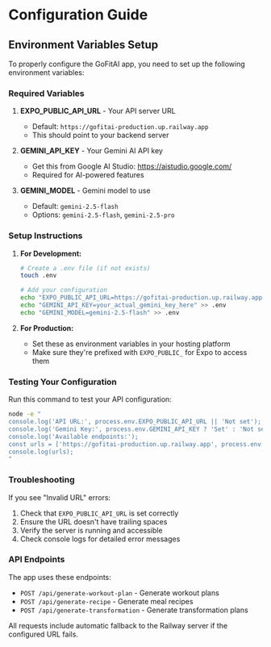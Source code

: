 # Configuration Guide

## Environment Variables Setup

To properly configure the GoFitAI app, you need to set up the following environment variables:

### Required Variables

1. **EXPO_PUBLIC_API_URL** - Your API server URL
   - Default: `https://gofitai-production.up.railway.app`
   - This should point to your backend server

2. **GEMINI_API_KEY** - Your Gemini AI API key
   - Get this from Google AI Studio: https://aistudio.google.com/
   - Required for AI-powered features

3. **GEMINI_MODEL** - Gemini model to use
   - Default: `gemini-2.5-flash`
   - Options: `gemini-2.5-flash`, `gemini-2.5-pro`

### Setup Instructions

1. **For Development:**
   ```bash
   # Create a .env file (if not exists)
   touch .env

   # Add your configuration
   echo "EXPO_PUBLIC_API_URL=https://gofitai-production.up.railway.app" >> .env
   echo "GEMINI_API_KEY=your_actual_gemini_key_here" >> .env
   echo "GEMINI_MODEL=gemini-2.5-flash" >> .env
   ```

2. **For Production:**
   - Set these as environment variables in your hosting platform
   - Make sure they're prefixed with `EXPO_PUBLIC_` for Expo to access them

### Testing Your Configuration

Run this command to test your API configuration:
```bash
node -e "
console.log('API URL:', process.env.EXPO_PUBLIC_API_URL || 'Not set');
console.log('Gemini Key:', process.env.GEMINI_API_KEY ? 'Set' : 'Not set');
console.log('Available endpoints:');
const urls = ['https://gofitai-production.up.railway.app', process.env.EXPO_PUBLIC_API_URL].filter(Boolean);
console.log(urls);
"
```

### Troubleshooting

If you see "Invalid URL" errors:

1. Check that `EXPO_PUBLIC_API_URL` is set correctly
2. Ensure the URL doesn't have trailing spaces
3. Verify the server is running and accessible
4. Check console logs for detailed error messages

### API Endpoints

The app uses these endpoints:
- `POST /api/generate-workout-plan` - Generate workout plans
- `POST /api/generate-recipe` - Generate meal recipes
- `POST /api/generate-transformation` - Generate transformation plans

All requests include automatic fallback to the Railway server if the configured URL fails.


